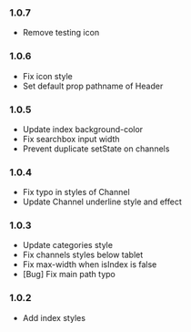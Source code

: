 ### 1.0.7

- Remove testing icon

### 1.0.6

- Fix icon style
- Set default prop pathname of Header

### 1.0.5

- Update index background-color
- Fix searchbox input width
- Prevent duplicate setState on channels

### 1.0.4

- Fix typo in styles of Channel
- Update Channel underline style and effect

### 1.0.3

- Update categories style
- Fix channels styles below tablet
- Fix max-width when isIndex is false
- [Bug] Fix main path typo

### 1.0.2

- Add index styles